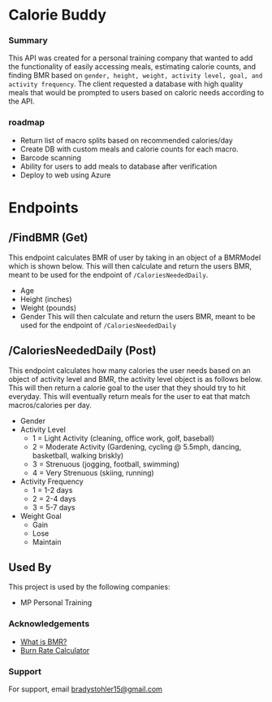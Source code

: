 # Calorie Buddy
### Summary
This API was created for a personal training company that wanted to add the functionality of easily accessing meals, estimating calorie counts, and finding BMR based on `gender, height, weight, activity level, goal, and activity frequency`. The client requested a database with high quality meals that would be prompted to users based on caloric needs according to the API.

### roadmap
- Return list of macro splits based on recommended calories/day
- Create DB with custom meals and calorie counts for each macro.
- Barcode scanning
- Ability for users to add meals to database after verification
- Deploy to web using Azure
# Endpoints
## /FindBMR (Get)
This endpoint calculates BMR of user by taking in an object of a BMRModel which is shown below. This will then calculate and return the users BMR, meant to be used for the endpoint of `/CaloriesNeededDaily`.
- Age
 - Height (inches)
- Weight (pounds)
- Gender This will then calculate and return the users BMR, meant to be used for the endpoint of `/CaloriesNeededDaily`
## /CaloriesNeededDaily (Post)
This endpoint calculates how many calories the user needs based on an object of activity level and BMR, the activity level object is as follows below. This will then return a calorie goal to the user that they should try to hit everyday. This will eventually return meals for the user to eat that match macros/calories per day.
- Gender
-   Activity Level
    -   1 = Light Activity (cleaning, office work, golf, baseball)
    -   2 = Moderate Activity (Gardening, cycling @ 5.5mph, dancing, basketball, walking briskly)
    -   3 = Strenuous (jogging, football, swimming)
    -   4 = Very Strenuous (skiing, running)
-   Activity Frequency
    -   1 = 1-2 days
    -   2 = 2-4 days
    -   3 = 5-7 days
-   Weight Goal
    -   Gain
    -   Lose
    -   Maintain

## Used By

This project is used by the following companies:

-   MP Personal Training

### Acknowledgements

-   [What is BMR?](https://www.active.com/fitness/calculators/bmr)
-   [Burn Rate Calculator](https://www.urmc.rochester.edu/encyclopedia/content.aspx?ContentTypeID=41&ContentID=CalorieBurnCalc&CalorieBurnCalc_Parameters=160)
### Support

For support, email [bradystohler15@gmail.com](mailto:bradystohler15@gmail.com)
